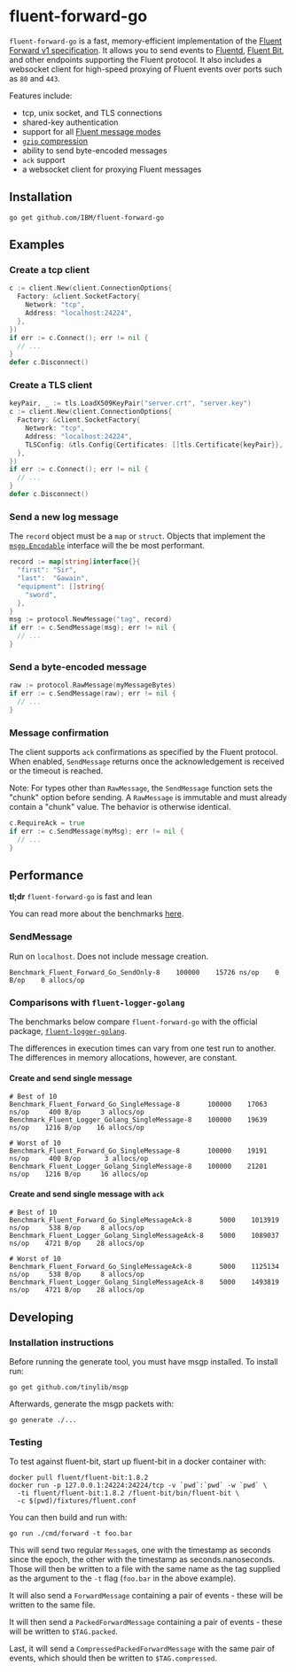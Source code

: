# fluent-forward-go

`fluent-forward-go` is a fast, memory-efficient implementation of the [Fluent Forward v1 specification](https://github.com/fluent/fluentd/wiki/Forward-Protocol-Specification-v1). It allows you to send events to [Fluentd](https://www.fluentd.org/), [Fluent Bit](https://fluentbit.io/), and other endpoints supporting the Fluent protocol. It also includes a websocket client for high-speed proxying of Fluent events over ports such as `80` and `443`.

Features include:

- tcp, unix socket, and TLS connections
- shared-key authentication
- support for all [Fluent message modes](https://github.com/fluent/fluentd/wiki/Forward-Protocol-Specification-v1#message-modes)
- [`gzip` compression](https://github.com/fluent/fluentd/wiki/Forward-Protocol-Specification-v1#compressedpackedforward-mode)
- ability to send byte-encoded messages
- `ack` support
- a websocket client for proxying Fluent messages


## Installation

```shell
go get github.com/IBM/fluent-forward-go
```

## Examples

### Create a tcp client

```go
c := client.New(client.ConnectionOptions{
  Factory: &client.SocketFactory{
    Network: "tcp",
    Address: "localhost:24224",
  },
})
if err := c.Connect(); err != nil {
  // ...
}
defer c.Disconnect()
```

### Create a TLS client

```go
keyPair, _ := tls.LoadX509KeyPair("server.crt", "server.key")
c := client.New(client.ConnectionOptions{
  Factory: &client.SocketFactory{
    Network: "tcp",
    Address: "localhost:24224",
    TLSConfig: &tls.Config{Certificates: []tls.Certificate{keyPair}},
  },
})
if err := c.Connect(); err != nil {
  // ...
}
defer c.Disconnect()
```

### Send a new log message

The `record` object must be a `map` or `struct`. Objects that implement the [`msgp.Encodable`](https://pkg.go.dev/github.com/tinylib/msgp/msgp#Encodable) interface will the be most performant.

```go
record := map[string]interface{}{
  "first": "Sir",
  "last":  "Gawain",
  "equipment": []string{
    "sword",
  },
}
msg := protocol.NewMessage("tag", record)
if err := c.SendMessage(msg); err != nil {
  // ...
}
```

### Send a byte-encoded message

```go
raw := protocol.RawMessage(myMessageBytes)
if err := c.SendMessage(raw); err != nil {
  // ...
}
```

### Message confirmation

The client supports `ack` confirmations as specified by the Fluent protocol. When enabled, `SendMessage` returns once the acknowledgement is received or the timeout is reached.

Note: For types other than `RawMessage`, the `SendMessage` function sets the "chunk" option before sending. A `RawMessage` is immutable and must already contain a "chunk" value. The behavior is otherwise identical.

```go
c.RequireAck = true
if err := c.SendMessage(myMsg); err != nil {
  // ...
}
```

## Performance

**tl;dr** `fluent-forward-go` is fast and lean

You can read more about the benchmarks [here](cmd/bm/README.md).

### SendMessage

Run on `localhost`. Does not include message creation.

```shell
Benchmark_Fluent_Forward_Go_SendOnly-8    100000    15726 ns/op    0 B/op    0 allocs/op
```

### Comparisons with `fluent-logger-golang`

The benchmarks below compare `fluent-forward-go` with the official package, [`fluent-logger-golang`](https://github.com/fluent/fluent-logger-golang).

The differences in execution times can vary from one test run to another. The differences in memory allocations, however, are constant.

#### Create and send single message

```shell
# Best of 10
Benchmark_Fluent_Forward_Go_SingleMessage-8       100000    17063 ns/op     400 B/op     3 allocs/op
Benchmark_Fluent_Logger_Golang_SingleMessage-8    100000    19639 ns/op    1216 B/op    16 allocs/op

# Worst of 10
Benchmark_Fluent_Forward_Go_SingleMessage-8       100000    19191 ns/op     400 B/op      3 allocs/op
Benchmark_Fluent_Logger_Golang_SingleMessage-8    100000    21201 ns/op    1216 B/op     16 allocs/op
```

#### Create and send single message with `ack`

```shell
# Best of 10
Benchmark_Fluent_Forward_Go_SingleMessageAck-8       5000    1013919 ns/op     538 B/op     8 allocs/op
Benchmark_Fluent_Logger_Golang_SingleMessageAck-8    5000    1089037 ns/op    4721 B/op    28 allocs/op

# Worst of 10
Benchmark_Fluent_Forward_Go_SingleMessageAck-8       5000    1125134 ns/op     538 B/op     8 allocs/op
Benchmark_Fluent_Logger_Golang_SingleMessageAck-8    5000    1493819 ns/op    4721 B/op    28 allocs/op
```

## Developing

### Installation instructions

Before running the generate tool, you must have msgp installed.  To install run:

```shell
go get github.com/tinylib/msgp
```

Afterwards, generate the msgp packets with:

```shell
go generate ./...
```

### Testing

To test against fluent-bit, start up fluent-bit in a docker container with:

```shell
docker pull fluent/fluent-bit:1.8.2
docker run -p 127.0.0.1:24224:24224/tcp -v `pwd`:`pwd` -w `pwd` \
  -ti fluent/fluent-bit:1.8.2 /fluent-bit/bin/fluent-bit \
  -c $(pwd)/fixtures/fluent.conf
```

You can then build and run with:

```shell
go run ./cmd/forward -t foo.bar
```

This will send two regular `Message`s, one with the timestamp as seconds since
the epoch, the other with the timestamp as seconds.nanoseconds.  Those will
then be written to a file with the same name as the tag supplied as the argument
to the `-t` flag (`foo.bar` in the above example).

It will also send a `ForwardMessage` containing a pair of events - these will be
written to the same file.

It will then send a `PackedForwardMessage` containing a pair of events - these
will be written to `$TAG.packed`.

Last, it will send a `CompressedPackedForwardMessage` with the same pair of events, which should then be written to `$TAG.compressed`.
